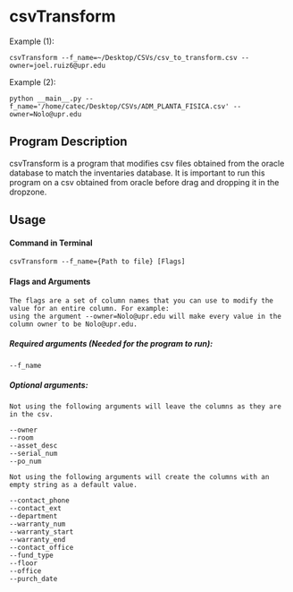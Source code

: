 # csvTransform
Example (1): 
```
csvTransform --f_name=~/Desktop/CSVs/csv_to_transform.csv --owner=joel.ruiz6@upr.edu
```

Example (2):
```
python __main__.py --f_name='/home/catec/Desktop/CSVs/ADM_PLANTA_FISICA.csv' --owner=Nolo@upr.edu
```

## Program Description

csvTransform is a program that modifies csv files obtained from the oracle database to match the inventaries database. It is important to run this program on a csv obtained from oracle before drag and dropping it in the dropzone.

## Usage

#### Command in Terminal

```
csvTransform --f_name={Path to file} [Flags]
```

#### Flags and Arguments
    The flags are a set of column names that you can use to modify the value for an entire column. For example:
    using the argument --owner=Nolo@upr.edu will make every value in the column owner to be Nolo@upr.edu.
##### Required arguments (Needed for the program to run):
    --f_name 

##### Optional arguments:
    Not using the following arguments will leave the columns as they are in the csv.

    --owner
    --room
    --asset_desc
    --serial_num
    --po_num

    Not using the following arguments will create the columns with an empty string as a default value.

    --contact_phone
    --contact_ext
    --department
    --warranty_num
    --warranty_start
    --warranty_end
    --contact_office
    --fund_type
    --floor
    --office
    --purch_date